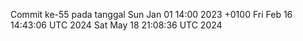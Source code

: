 Commit ke-55 pada tanggal Sun Jan 01 14:00 2023 +0100
Fri Feb 16 14:43:06 UTC 2024
Sat May 18 21:08:36 UTC 2024
